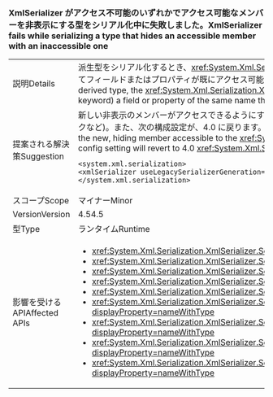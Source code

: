 ### <a name="xmlserializer-fails-while-serializing-a-type-that-hides-an-accessible-member-with-an-inaccessible-one"></a><span data-ttu-id="4cb0f-101">XmlSerializer がアクセス不可能のいずれかでアクセス可能なメンバーを非表示にする型をシリアル化中に失敗しました。</span><span class="sxs-lookup"><span data-stu-id="4cb0f-101">XmlSerializer fails while serializing a type that hides an accessible member with an inaccessible one</span></span>

|   |   |
|---|---|
|<span data-ttu-id="4cb0f-102">説明</span><span class="sxs-lookup"><span data-stu-id="4cb0f-102">Details</span></span>|<span data-ttu-id="4cb0f-103">派生型をシリアル化するとき、<xref:System.Xml.Serialization.XmlSerializer?displayProperty=name>型にアクセスできないフィールドまたは非表示にする ('new' キーワード) を使用してフィールドまたはプロパティが既にアクセス可能な (パブリック、たとえば) ものと同じ名前の基本型のプロパティが含まれている場合に失敗することができます。</span><span class="sxs-lookup"><span data-stu-id="4cb0f-103">When serializing a derived type, the <xref:System.Xml.Serialization.XmlSerializer?displayProperty=name> can fail if the type contains an inaccessible field or property that hides (via the 'new' keyword) a field or property of the same name that was previously accessible (public, for example) on the base type.</span></span>|
|<span data-ttu-id="4cb0f-104">提案される解決策</span><span class="sxs-lookup"><span data-stu-id="4cb0f-104">Suggestion</span></span>|<span data-ttu-id="4cb0f-105">新しい非表示のメンバーがアクセスできるようにするでこの問題を解決する、 <xref:System.Xml.Serialization.XmlSerializer?displayProperty=name> (マークすることによって、パブリックなど)。また、次の構成設定が、4.0 に戻ります。 <xref:System.Xml.Serialization.XmlSerializer?displayProperty=name> 、問題が解決の動作。</span><span class="sxs-lookup"><span data-stu-id="4cb0f-105">This problem can be solved by making the new, hiding member accessible to the <xref:System.Xml.Serialization.XmlSerializer?displayProperty=name> (by marking it public, for example).Alternatively, the following config setting will revert to 4.0 <xref:System.Xml.Serialization.XmlSerializer?displayProperty=name> behavior, which will fix the problem:</span></span><pre><code class="language-xml">&lt;system.xml.serialization&gt;&#13;&#10;&lt;xmlSerializer useLegacySerializerGeneration=&quot;true&quot; /&gt;&#13;&#10;&lt;/system.xml.serialization&gt;&#13;&#10;</code></pre>|
|<span data-ttu-id="4cb0f-106">スコープ</span><span class="sxs-lookup"><span data-stu-id="4cb0f-106">Scope</span></span>|<span data-ttu-id="4cb0f-107">マイナー</span><span class="sxs-lookup"><span data-stu-id="4cb0f-107">Minor</span></span>|
|<span data-ttu-id="4cb0f-108">Version</span><span class="sxs-lookup"><span data-stu-id="4cb0f-108">Version</span></span>|<span data-ttu-id="4cb0f-109">4.5</span><span class="sxs-lookup"><span data-stu-id="4cb0f-109">4.5</span></span>|
|<span data-ttu-id="4cb0f-110">型</span><span class="sxs-lookup"><span data-stu-id="4cb0f-110">Type</span></span>|<span data-ttu-id="4cb0f-111">ランタイム</span><span class="sxs-lookup"><span data-stu-id="4cb0f-111">Runtime</span></span>|
|<span data-ttu-id="4cb0f-112">影響を受ける API</span><span class="sxs-lookup"><span data-stu-id="4cb0f-112">Affected APIs</span></span>|<ul><li><xref:System.Xml.Serialization.XmlSerializer.Serialize(System.IO.Stream,System.Object)?displayProperty=nameWithType></li><li><xref:System.Xml.Serialization.XmlSerializer.Serialize(System.IO.TextWriter,System.Object)?displayProperty=nameWithType></li><li><xref:System.Xml.Serialization.XmlSerializer.Serialize(System.Object,System.Xml.Serialization.XmlSerializationWriter)?displayProperty=nameWithType></li><li><xref:System.Xml.Serialization.XmlSerializer.Serialize(System.Xml.XmlWriter,System.Object)?displayProperty=nameWithType></li><li><xref:System.Xml.Serialization.XmlSerializer.Serialize(System.IO.Stream,System.Object,System.Xml.Serialization.XmlSerializerNamespaces)?displayProperty=nameWithType></li><li><xref:System.Xml.Serialization.XmlSerializer.Serialize(System.IO.TextWriter,System.Object,System.Xml.Serialization.XmlSerializerNamespaces)?displayProperty=nameWithType></li><li><xref:System.Xml.Serialization.XmlSerializer.Serialize(System.Xml.XmlWriter,System.Object,System.Xml.Serialization.XmlSerializerNamespaces)?displayProperty=nameWithType></li><li><xref:System.Xml.Serialization.XmlSerializer.Serialize(System.Xml.XmlWriter,System.Object,System.Xml.Serialization.XmlSerializerNamespaces,System.String)?displayProperty=nameWithType></li><li><xref:System.Xml.Serialization.XmlSerializer.Serialize(System.Xml.XmlWriter,System.Object,System.Xml.Serialization.XmlSerializerNamespaces,System.String,System.String)?displayProperty=nameWithType></li></ul>|

